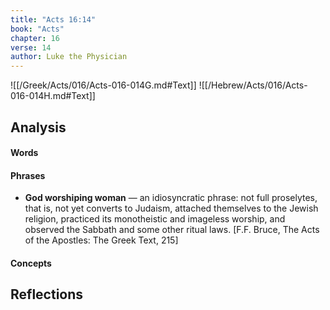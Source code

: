 ```yaml
---
title: "Acts 16:14"
book: "Acts"
chapter: 16
verse: 14
author: Luke the Physician
---
```

![[/Greek/Acts/016/Acts-016-014G.md#Text]]
![[/Hebrew/Acts/016/Acts-016-014H.md#Text]]

## Analysis

#### Words

#### Phrases
- **God worshiping woman** — an idiosyncratic phrase: not full proselytes, that is, not yet converts to Judaism, attached themselves to the Jewish religion, practiced its monotheistic and imageless worship, and observed the Sabbath and some other ritual laws. [F.F. Bruce, The Acts of the Apostles: The Greek Text, 215]

#### Concepts

## Reflections
